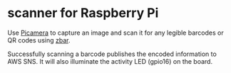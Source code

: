# scanner for Raspberry Pi

Use [Picamera](https://picamera.readthedocs.io/en/release-1.13/index.html) to capture an image and scan it for any legible barcodes or QR codes using [zbar](https://pypi.python.org/pypi/zbar-py/1.0.4).

Successfully scanning a barcode publishes the encoded information to AWS SNS. It will also illuminate the activity LED (gpio16) on the board.
